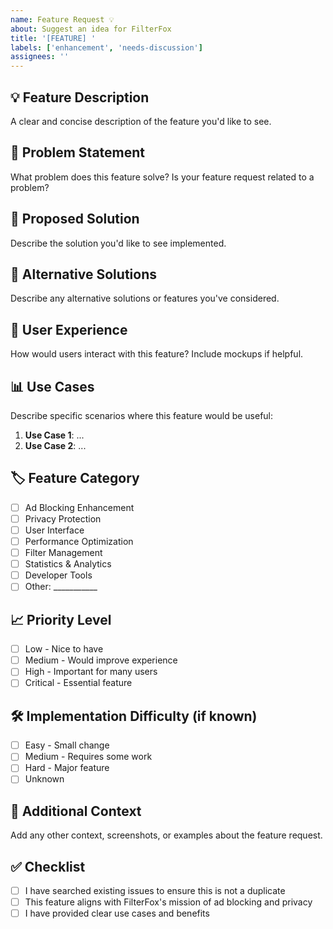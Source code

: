 ```yaml
---
name: Feature Request 💡
about: Suggest an idea for FilterFox
title: '[FEATURE] '
labels: ['enhancement', 'needs-discussion']
assignees: ''
---
```


## 💡 **Feature Description**
A clear and concise description of the feature you'd like to see.

## 🎯 **Problem Statement**
What problem does this feature solve? Is your feature request related to a problem?

## 💭 **Proposed Solution**
Describe the solution you'd like to see implemented.

## 🔄 **Alternative Solutions**
Describe any alternative solutions or features you've considered.

## 🎨 **User Experience**
How would users interact with this feature? Include mockups if helpful.

## 📊 **Use Cases**
Describe specific scenarios where this feature would be useful:
1. **Use Case 1**: ...
2. **Use Case 2**: ...

## 🏷️ **Feature Category**
- [ ] Ad Blocking Enhancement
- [ ] Privacy Protection  
- [ ] User Interface
- [ ] Performance Optimization
- [ ] Filter Management
- [ ] Statistics & Analytics
- [ ] Developer Tools
- [ ] Other: ___________

## 📈 **Priority Level**
- [ ] Low - Nice to have
- [ ] Medium - Would improve experience
- [ ] High - Important for many users
- [ ] Critical - Essential feature

## 🛠️ **Implementation Difficulty** (if known)
- [ ] Easy - Small change
- [ ] Medium - Requires some work
- [ ] Hard - Major feature
- [ ] Unknown

## 📄 **Additional Context**
Add any other context, screenshots, or examples about the feature request.

## ✅ **Checklist**
- [ ] I have searched existing issues to ensure this is not a duplicate
- [ ] This feature aligns with FilterFox's mission of ad blocking and privacy
- [ ] I have provided clear use cases and benefits